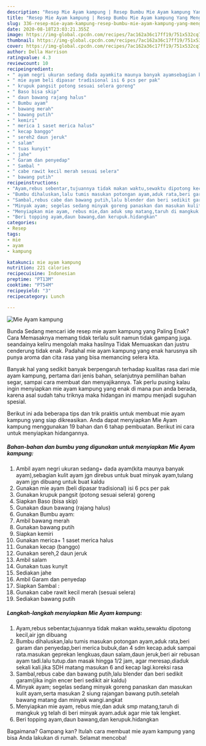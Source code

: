 ```yaml
---
description: "Resep Mie Ayam kampung | Resep Bumbu Mie Ayam kampung Yang Menggugah Selera"
title: "Resep Mie Ayam kampung | Resep Bumbu Mie Ayam kampung Yang Menggugah Selera"
slug: 336-resep-mie-ayam-kampung-resep-bumbu-mie-ayam-kampung-yang-menggugah-selera
date: 2020-08-18T23:03:21.355Z
image: https://img-global.cpcdn.com/recipes/7ac162a36c17ff19/751x532cq70/mie-ayam-kampung-foto-resep-utama.jpg
thumbnail: https://img-global.cpcdn.com/recipes/7ac162a36c17ff19/751x532cq70/mie-ayam-kampung-foto-resep-utama.jpg
cover: https://img-global.cpcdn.com/recipes/7ac162a36c17ff19/751x532cq70/mie-ayam-kampung-foto-resep-utama.jpg
author: Della Harrison
ratingvalue: 4.3
reviewcount: 10
recipeingredient:
- " ayam negri ukuran sedang dada ayamkita maunya banyak ayamsebagian kulit ayam jgn direbus untuk buat minyak ayamtulang ayam jgn dibuang untuk buat kaldu"
- " mie ayam beli dipasar tradisional isi 6 pcs per pak"
- " krupuk pangsit potong sesuai selera goreng"
- " Baso bisa skip"
- " daun bawang rajang halus"
- " Bumbu ayam"
- " bawang merah"
- " bawang putih"
- " kemiri"
- " merica 1 saset merica halus"
- " kecap banggo"
- " sereh2 daun jeruk"
- " salam"
- " tuas kunyit"
- " jahe"
- " Garam dan penyedap"
- " Sambal "
- " cabe rawit kecil merah sesuai selera"
- " bawang putih"
recipeinstructions:
- "Ayam,rebus sebentar,tujuannya tidak makan waktu,sewaktu dipotong kecil,air jgn dibuang"
- "Bumbu dihaluskan,lalu tumis masukan potongan ayam,aduk rata,beri garam dan penyedap,beri merica bubuk,dan 4 sdm kecap.aduk sampai rata.masukan geprekan lengkuas,daun salam,daun jeruk,beri air rebusan ayam tadi.lalu tutup.dan masak hingga 1/2 jam, agar meresap,diaduk sekali kali.jika SDH matang masukan 6 and kecap lagi.koreksi rasa"
- "Sambal,rebus cabe dan bawang putih,lalu blender dan beri sedikit garam(jika ingin encer beri sedikit air kaldu)"
- "Minyak ayam; segelas sedang minyak goreng panaskan dan masukan kulit ayam,serta masukan 2 siung rajangan bawang putih.setelah bawang matang dan minyak wangi.angkat"
- "Menyiapkan mie ayam, rebus mie,dan aduk smp matang,taruh di mangkuk yg telah di beri minyak ayam.aduk agar mie tak lengket."
- "Beri topping ayam,daun bawang,dan kerupuk.hidangkan"
categories:
- Resep
tags:
- mie
- ayam
- kampung

katakunci: mie ayam kampung 
nutrition: 221 calories
recipecuisine: Indonesian
preptime: "PT13M"
cooktime: "PT54M"
recipeyield: "3"
recipecategory: Lunch

---
```



![Mie Ayam kampung](https://img-global.cpcdn.com/recipes/7ac162a36c17ff19/751x532cq70/mie-ayam-kampung-foto-resep-utama.jpg)

Bunda Sedang mencari ide resep mie ayam kampung yang Paling Enak? Cara Memasaknya memang tidak terlalu sulit namun tidak gampang juga. seandainya keliru mengolah maka hasilnya Tidak Memuaskan dan justru cenderung tidak enak. Padahal mie ayam kampung yang enak harusnya sih punya aroma dan cita rasa yang bisa memancing selera kita.

Banyak hal yang sedikit banyak berpengaruh terhadap kualitas rasa dari mie ayam kampung, pertama dari jenis bahan, selanjutnya pemilihan bahan segar, sampai cara membuat dan menyajikannya. Tak perlu pusing kalau ingin menyiapkan mie ayam kampung yang enak di mana pun anda berada, karena asal sudah tahu triknya maka hidangan ini mampu menjadi suguhan spesial.




Berikut ini ada beberapa tips dan trik praktis untuk membuat mie ayam kampung yang siap dikreasikan. Anda dapat menyiapkan Mie Ayam kampung menggunakan 19 bahan dan 6 tahap pembuatan. Berikut ini cara untuk menyiapkan hidangannya.

<!--inarticleads1-->

##### Bahan-bahan dan bumbu yang digunakan untuk menyiapkan Mie Ayam kampung:

1. Ambil  ayam negri ukuran sedang+ dada ayam(kita maunya banyak ayam),sebagian kulit ayam jgn direbus untuk buat minyak ayam,tulang ayam jgn dibuang untuk buat kaldu
1. Gunakan  mie ayam (beli dipasar tradisional) isi 6 pcs per pak
1. Gunakan  krupuk pangsit (potong sesuai selera) goreng
1. Siapkan  Baso (bisa skip)
1. Gunakan  daun bawang (rajang halus)
1. Gunakan  Bumbu ayam:
1. Ambil  bawang merah
1. Gunakan  bawang putih
1. Siapkan  kemiri
1. Gunakan  merica+ 1 saset merica halus
1. Gunakan  kecap (banggo)
1. Gunakan  sereh,2 daun jeruk
1. Ambil  salam
1. Gunakan  tuas kunyit
1. Sediakan  jahe
1. Ambil  Garam dan penyedap
1. Siapkan  Sambal :
1. Gunakan  cabe rawit kecil merah (sesuai selera)
1. Sediakan  bawang putih




<!--inarticleads2-->

##### Langkah-langkah menyiapkan Mie Ayam kampung:

1. Ayam,rebus sebentar,tujuannya tidak makan waktu,sewaktu dipotong kecil,air jgn dibuang
1. Bumbu dihaluskan,lalu tumis masukan potongan ayam,aduk rata,beri garam dan penyedap,beri merica bubuk,dan 4 sdm kecap.aduk sampai rata.masukan geprekan lengkuas,daun salam,daun jeruk,beri air rebusan ayam tadi.lalu tutup.dan masak hingga 1/2 jam, agar meresap,diaduk sekali kali.jika SDH matang masukan 6 and kecap lagi.koreksi rasa
1. Sambal,rebus cabe dan bawang putih,lalu blender dan beri sedikit garam(jika ingin encer beri sedikit air kaldu)
1. Minyak ayam; segelas sedang minyak goreng panaskan dan masukan kulit ayam,serta masukan 2 siung rajangan bawang putih.setelah bawang matang dan minyak wangi.angkat
1. Menyiapkan mie ayam, rebus mie,dan aduk smp matang,taruh di mangkuk yg telah di beri minyak ayam.aduk agar mie tak lengket.
1. Beri topping ayam,daun bawang,dan kerupuk.hidangkan




Bagaimana? Gampang kan? Itulah cara membuat mie ayam kampung yang bisa Anda lakukan di rumah. Selamat mencoba!
